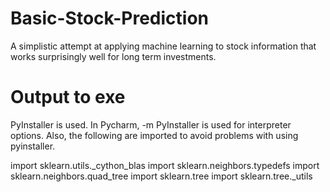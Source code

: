# Basic-Stock-Prediction
A simplistic attempt at applying machine learning to stock information that works surprisingly well for long term investments.

# Output to exe
PyInstaller is used.
In Pycharm, -m PyInstaller is used for interpreter options.
Also, the following are imported to avoid problems with using pyinstaller.

import sklearn.utils._cython_blas
import sklearn.neighbors.typedefs
import sklearn.neighbors.quad_tree
import sklearn.tree
import sklearn.tree._utils
